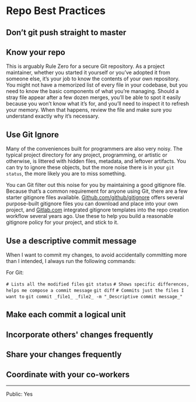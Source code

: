# Repo Best Practices
## Don’t git push straight to master
## Know your repo
This is arguably Rule Zero for a secure Git repository. As a project maintainer, whether you started it yourself or you’ve adopted it from someone else, it’s your job to know the contents of your own repository. You might not have a memorized list of every file in your codebase, but you need to know the basic components of what you’re managing. Should a stray file appear after a few dozen merges, you’ll be able to spot it easily because you won’t know what it’s for, and you’ll need to inspect it to refresh your memory. When that happens, review the file and make sure you understand exactly why it’s necessary.

## Use Git Ignore
Many of the conveniences built for programmers are also very noisy. The typical project directory for any project, programming, or artistic or otherwise, is littered with hidden files, metadata, and leftover artifacts. You can try to ignore these objects, but the more noise there is in your `git status`, the more likely you are to miss something.

You can Git filter out this noise for you by maintaining a good gitignore file. Because that’s a common requirement for anyone using Git, there are a few starter gitignore files available. [Github.com/github/gitignore](https://github.com/github/gitignore) offers several purpose-built gitignore files you can download and place into your own project, and [Gitlab.com](https://about.gitlab.com/releases/2016/05/22/gitlab-8-8-released) integrated gitignore templates into the repo creation workflow several years ago. Use these to help you build a reasonable gitignore policy for your project, and stick to it.

## Use a descriptive commit message
When I want to commit my changes, to avoid accidentally committing more than I intended, I always run the following commands:

For Git:

  `# Lists all the modified files`
  `git status`
  `# Shows specific differences, helps me compose a commit message`
  `git diff`
  `# Commits just the files I want to`
  `git commit _file1_ _file2_ -m "_Descriptive commit message_"`

## Make each commit a logical unit
## Incorporate others' changes frequently
## Share your changes frequently 
## Coordinate with your co-workers

----
Public: Yes